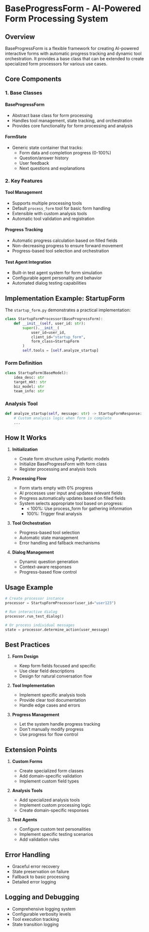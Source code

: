 # BaseProgressForm - AI-Powered Form Processing System

## Overview

BaseProgressForm is a flexible framework for creating AI-powered interactive forms with automatic progress tracking and dynamic tool orchestration. It provides a base class that can be extended to create specialized form processors for various use cases.

## Core Components

### 1. Base Classes

#### BaseProgressForm
- Abstract base class for form processing
- Handles tool management, state tracking, and orchestration
- Provides core functionality for form processing and analysis

#### FormState
- Generic state container that tracks:
  - Form data and completion progress (0-100%)
  - Question/answer history
  - User feedback
  - Next questions and explanations

### 2. Key Features

#### Tool Management
- Supports multiple processing tools
- Default `process_form` tool for basic form handling
- Extensible with custom analysis tools
- Automatic tool validation and registration

#### Progress Tracking
- Automatic progress calculation based on filled fields
- Non-decreasing progress to ensure forward movement
- Progress-based tool selection and orchestration

#### Test Agent Integration
- Built-in test agent system for form simulation
- Configurable agent personality and behavior
- Automated dialog testing capabilities

## Implementation Example: StartupForm

The `startup_form.py` demonstrates a practical implementation:

```python
class StartupFormProcessor(BaseProgressForm):
    def __init__(self, user_id: str):
        super().__init__(
            user_id=user_id,
            client_id="startup_form",
            form_class=StartupForm
        )
        self.tools = [self.analyze_startup]
```

### Form Definition
```python
class StartupForm(BaseModel):
    idea_desc: str
    target_mkt: str
    biz_model: str
    team_info: str
```

### Analysis Tool
```python
def analyze_startup(self, message: str) -> StartupFormResponse:
    # Custom analysis logic when form is complete
    ...
```

## How It Works

1. **Initialization**
   - Create form structure using Pydantic models
   - Initialize BaseProgressForm with form class
   - Register processing and analysis tools

2. **Processing Flow**
   - Form starts empty with 0% progress
   - AI processes user input and updates relevant fields
   - Progress automatically updates based on filled fields
   - System selects appropriate tool based on progress:
     - < 100%: Use process_form for gathering information
     - 100%: Trigger final analysis

3. **Tool Orchestration**
   - Progress-based tool selection
   - Automatic state management
   - Error handling and fallback mechanisms

4. **Dialog Management**
   - Dynamic question generation
   - Context-aware responses
   - Progress-based flow control

## Usage Example

```python
# Create processor instance
processor = StartupFormProcessor(user_id="user123")

# Run interactive dialog
processor.run_test_dialog()

# Or process individual messages
state = processor.determine_action(user_message)
```

## Best Practices

1. **Form Design**
   - Keep form fields focused and specific
   - Use clear field descriptions
   - Design for natural conversation flow

2. **Tool Implementation**
   - Implement specific analysis tools
   - Provide clear tool documentation
   - Handle edge cases and errors

3. **Progress Management**
   - Let the system handle progress tracking
   - Don't manually modify progress
   - Use progress for flow control

## Extension Points

1. **Custom Forms**
   - Create specialized form classes
   - Add domain-specific validation
   - Implement custom field types

2. **Analysis Tools**
   - Add specialized analysis tools
   - Implement custom processing logic
   - Create domain-specific responses

3. **Test Agents**
   - Configure custom test personalities
   - Implement specific testing scenarios
   - Add validation rules

## Error Handling

- Graceful error recovery
- State preservation on failure
- Fallback to basic processing
- Detailed error logging

## Logging and Debugging

- Comprehensive logging system
- Configurable verbosity levels
- Tool execution tracking
- State transition logging
